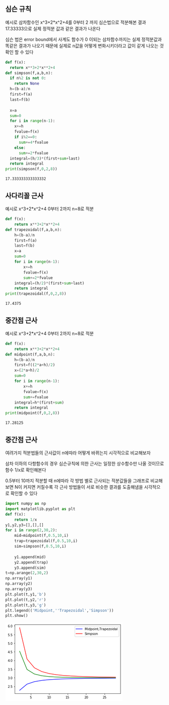 ## 심슨 규칙
예시로 삼차함수인 x^3+2*x^2+4를 0부터 2 까지 심슨법으로 적분해본 결과 17.33333으로 실제 정적분 값과 같은 결과가 나온다

심슨 법은 error bound에서 사계도 함수가 0 이되는  삼차함수까지는 실제 정적분값과 똑같은 결과가 나오기 때문에 실제로 n값을 어떻게 변화시키더라고 값이 같게 나오는 것 확인 할 수 있다 


```python
def f(x):
  return x**3+2*x**2+4
def simpson(f,a,b,n):
  if n%2 is not 0:
    return None
  h=(b-a)/n
  first=f(a)
  last=f(b)

  x=a
  sum=0
  for i in range(n-1):
    x+=h
    fvalue=f(x)
    if i%2==0:
      sum+=4*fvalue
    else:
      sum+=2*fvalue
  integral=(h/3)*(first+sum+last)
  return integral
print(simpson(f,0,2,8)) 
```

    17.333333333333332
    

## 사다리꼴 근사
예시로 x^3+2*x^2+4   0부터 2까지 n=8로 적분       


```python
def f(x):
    return x**3+2*x**2+4
def trapezoidal(f,a,b,n):
    h=(b-a)/n
    first=f(a)
    last=f(b)
    x=a
    sum=0
    for i in range(n-1):
        x+=h
        fvalue=f(x)
        sum+=2*fvalue
    integral=(h/2)*(first+sum+last)
    return integral
print(trapezoidal(f,0,2,8))
```

    17.4375
    

## 중간점 근사
예시로 x^3+2*x^2+4   0부터 2까지 n=8로 적분



```python
def f(x):
    return x**3+2*x**2+4
def midpoint(f,a,b,n):
    h=(b-a)/n
    first=f((2*a+h)/2)
    x=(2*a+h)/2
    sum=0
    for i in range(n-1):
        x+=h
        fvalue=f(x)
        sum+=fvalue
    integral=h*(first+sum)
    return integral
print(midpoint(f,0,2,8))
```

    17.28125
    

## 중간점 근사
여려가지 적분법들의 근사값이 n에따라 어떻게 바뀌는지 시각적으로 비교해보자

삼차 이하의 다항함수의 경우 심슨규칙에 의한 근사는 일정한 상수함수만 나올 것이므로 함수 1/x로 확인해본다

0.5부터 10까지 적분할 때 n에따라 각 방법 별로 근사되는 적분값들을 그래프로 비교해보면 N이 커지면 커질수록 각 근사 방법들이 서로 비슷한 결과를 도출해냄을 시각적으로 확인할 수 있다


```python
import numpy as np
import matplotlib.pyplot as plt
def f(x):
    return 1/x
y1,y2,y3=[],[],[]
for i in range(2,30,2):
    mid=midpoint(f,0.5,10,i)
    trap=trapezoidal(f,0.5,10,i)
    sim=simpson(f,0.5,10,i)
    
    y1.append(mid)
    y2.append(trap)
    y3.append(sim)
t=np.arange(2,30,2)
np.array(y1)
np.array(y2)
np.array(y3)
plt.plot(t,y1,'b')
plt.plot(t,y2,'r')
plt.plot(t,y3,'g')
plt.legend(('Midpoint,''Trapezoidal','Simpson'))
plt.show()
```


![png](output_7_0.png)

